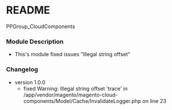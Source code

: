 # README #
PPGroup_CloudComponents

### Module Description ###

* This's module fixed issues "Illegal string offset"

### Changelog ###
* version 1.0.0
    - fixed   Warning: Illegal string offset 'trace' in /app/vendor/magento/magento-cloud-components/Model/Cache/InvalidateLogger.php on line 23 
